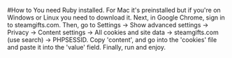 #How to
You need Ruby installed. For Mac it's preinstalled but if you're on Windows or Linux you need to download it.
Next, in Google Chrome, sign in to steamgifts.com. Then, go to Settings -> Show advanced settings -> Privacy -> Content settings -> All cookies and site data -> steamgifts.com (use search) -> PHPSESSID. Copy 'content', and go into the 'cookies' file and paste it into the 'value' field. Finally, run and enjoy.